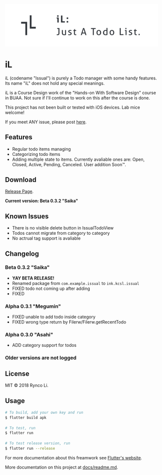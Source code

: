 ![iL Logo](docs/res/iL_header.png)

# iL

iL (codename "Issual") is purely a Todo manager with some handy features. Its
name "iL" does not hold any special meanings.

iL is a Course Design work of the "Hands-on With Software Design" course in
BUAA. Not sure if I'll continue to work on this after the course is done.

This project has not been built or tested with iOS devices. Lab mice welcome!

If you meet ANY issue, please post [here](https://github.com/01010101lzy/issual/issues).

## Features

- Regular todo items managing
- Categorizing todo items
- Adding multiple state to items. Currently avaliable ones are: Open, Closed,
  Active, Pending, Canceled. User addition Soon™.

## Download

[Release Page](https://github.com/01010101lzy/issual/releases).

**Current version: Beta 0.3.2 "Saika"**

## Known Issues

- There is no visible delete button in IssualTodoView
- Todos cannot migrate from category to category
- No actrual tag support is avaliable

## Changelog

### Beta 0.3.2 "Saika"

- **YAY BETA RELEASE!**
- Renamed package from `com.example.issual` to `ink.kcsl.issual`
- FIXED todo not coming up after adding
- FIXED

### Alpha 0.3.1 "Megumin"

- FIXED unable to add todo inside category
- FIXED wrong type return by Filerw/Filerw.getRecentTodo

### Alpha 0.3.0 "Asahi"

- ADD category support for todos

### Older versions are not logged

## License

MIT © 2018 Rynco Li.

## Usage

```sh
# To build, add your own key and run
$ flutter build apk

# To test, run
$ flutter run

# To test release version, run
$ flutter run --release
```

For more documentation about this freamwork see [Flutter's website](https://flutter.io).

More documentation on this project at [docs/readme.md]().
